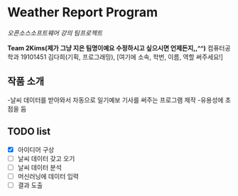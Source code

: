 # Weather Report Program

*오픈소스소프트웨어 강의 팀프로젝트*

**Team 2Kims(제가 그냥 지은 팀명이예요 수정하시고 싶으시면 언제든지,,^^)** 컴퓨터공학과 19101451 김다희(기획, 프로그래밍), [여기에 소속, 학번, 이름, 역할 써주세요!]

## 작품 소개
  -날씨 데이터를 받아와서 자동으로 일기예보 기사를 써주는 프로그램 제작
  -유용성에 초점을 둠

## TODO list
  -[X] 아이디어 구상
  -[ ] 날씨 데이터 갖고 오기
  -[ ] 날씨 데이터 분석
  -[ ] 머신러닝에 데이터 입력
  -[ ] 결과 도출
